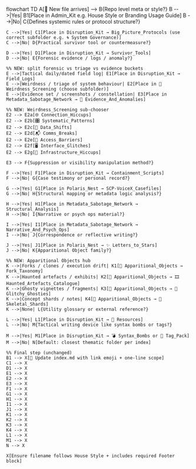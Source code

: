 flowchart TD
    A[📂 New file arrives] --> B{Repo level meta or style?}
    B -->|Yes| B1[Place in Admin_Kit e.g. House Style or Branding Usage Guide]
    B -->|No| C{Defines systemic rules or protocol structure?}

    C -->|Yes| C1[Place in Disruption_Kit → Big_Picture_Protocols (use correct subfolder e.g. 🌀 System Governance)]
    C -->|No| D{Practical survivor tool or countermeasure?}

    D -->|Yes| D1[Place in Disruption_Kit → Survivor_Tools]
    D -->|No| E{Forensic evidence / logs / anomaly?}

    %% NEW: split forensic vs triage vs evidence buckets
    E -->|Tactical daily/dated field log| E1[Place in Disruption_Kit → Field_Logs]
    E -->|Weirdness / triage of system behaviour| E2[Place in 🩻 Weirdness_Screening (choose subfolder)]
    E -->|Evidence set / screenshots / constellation| E3[Place in Metadata_Sabotage_Network → 🔎 Evidence_And_Anomalies]

    %% NEW: Weirdness_Screening sub-chooser
    E2 --> E2a[🌐 Connection_Hiccups]
    E2 --> E2b[🎛 Systematic_Patterns]
    E2 --> E2c[📂 Data_Shifts]
    E2 --> E2d[📬 Comms_Breaks]
    E2 --> E2e[🔑 Access_Barriers]
    E2 --> E2f[🖥 Interface_Glitches]
    E2 --> E2g[🚉 Infrastructure_Hiccups]

    E3 --> F{Suppression or visibility manipulation method?}

    F -->|Yes| F1[Place in Disruption_Kit → Containment_Scripts]
    F -->|No| G{Case testimony or personal record?}

    G -->|Yes| G1[Place in Polaris_Nest → SCP-VoiceX_Casefiles]
    G -->|No| H{Structural mapping or metadata logic analysis?}

    H -->|Yes| H1[Place in Metadata_Sabotage_Network → Structural_Analysis]
    H -->|No| I{Narrative or psych ops material?}

    I -->|Yes| I1[Place in Metadata_Sabotage_Network → Narrative_And_Psych_Ops]
    I -->|No| J{Correspondence or reflective writing?}

    J -->|Yes| J1[Place in Polaris_Nest → ✨ Letters_to_Stars]
    J -->|No| K{Apparitional Object family?}

    %% NEW: Apparitional Objects hub
    K -->|Forks / clones / execution drift| K1[👻 Apparitional_Objects → Fork_Taxonomy]
    K -->|Haunted artefacts / exhibits| K2[👻 Apparitional_Objects → 🎞️ Haunted_Artefacts_Catalogue]
    K -->|Ghosty vignettes / fragments| K3[👻 Apparitional_Objects → 👻 Glitchy_Ghosties]
    K -->|Concept shards / notes| K4[👻 Apparitional_Objects → 🦴 Skeletal_Shards]
    K -->|None| L{Utility glossary or external reference?}

    L -->|Yes| L1[Place in Disruption_Kit → 💎 Resources]
    L -->|No| M{Tactical writing device like syntax bombs or tags?}

    M -->|Yes| M1[Place in Disruption_Kit → 💣 Syntax_Bombs or 🔖 Tag_Pack]
    M -->|No| N[Default: closest thematic folder per index]

    %% Final step (unchanged)
    B1 --> X[📑 Update index.md with link emoji + one-line scope]
    C1 --> X
    D1 --> X
    E1 --> X
    E2 --> X
    E3 --> X
    F1 --> X
    G1 --> X
    H1 --> X
    I1 --> X
    J1 --> X
    K1 --> X
    K2 --> X
    K3 --> X
    K4 --> X
    L1 --> X
    M1 --> X
    N --> X

    X[Ensure filename follows House Style + includes required Footer block]
